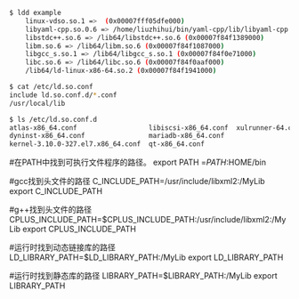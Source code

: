 ```bash
$ ldd example
	linux-vdso.so.1 =>  (0x00007fff05dfe000)
	libyaml-cpp.so.0.6 => /home/liuzhihui/bin/yaml-cpp/lib/libyaml-cpp.so.0.6 (0x00007f84f16bb000)
	libstdc++.so.6 => /lib64/libstdc++.so.6 (0x00007f84f1389000)
	libm.so.6 => /lib64/libm.so.6 (0x00007f84f1087000)
	libgcc_s.so.1 => /lib64/libgcc_s.so.1 (0x00007f84f0e71000)
	libc.so.6 => /lib64/libc.so.6 (0x00007f84f0aaf000)
	/lib64/ld-linux-x86-64.so.2 (0x00007f84f1941000)

$ cat /etc/ld.so.conf
include ld.so.conf.d/*.conf
/usr/local/lib

$ ls /etc/ld.so.conf.d
atlas-x86_64.conf                  libiscsi-x86_64.conf  xulrunner-64.conf
dyninst-x86_64.conf                mariadb-x86_64.conf
kernel-3.10.0-327.el7.x86_64.conf  qt-x86_64.conf
```


#在PATH中找到可执行文件程序的路径。
export PATH =$PATH:$HOME/bin

#gcc找到头文件的路径
C_INCLUDE_PATH=/usr/include/libxml2:/MyLib
export C_INCLUDE_PATH

#g++找到头文件的路径
CPLUS_INCLUDE_PATH=$CPLUS_INCLUDE_PATH:/usr/include/libxml2:/MyLib
export CPLUS_INCLUDE_PATH

#运行时找到动态链接库的路径
LD_LIBRARY_PATH=$LD_LIBRARY_PATH:/MyLib
export LD_LIBRARY_PATH

#运行时找到静态库的路径
LIBRARY_PATH=$LIBRARY_PATH:/MyLib
export LIBRARY_PATH